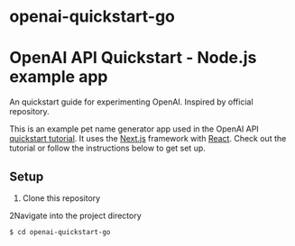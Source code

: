 # openai-quickstart-go


# OpenAI API Quickstart - Node.js example app

An quickstart guide for experimenting OpenAI. Inspired by official repository.

This is an example pet name generator app used in the OpenAI API [quickstart tutorial](https://beta.openai.com/docs/quickstart). It uses the [Next.js](https://nextjs.org/) framework with [React](https://reactjs.org/). Check out the tutorial or follow the instructions below to get set up.

## Setup

1. Clone this repository

2Navigate into the project directory

   ```bash
   $ cd openai-quickstart-go
   ```

